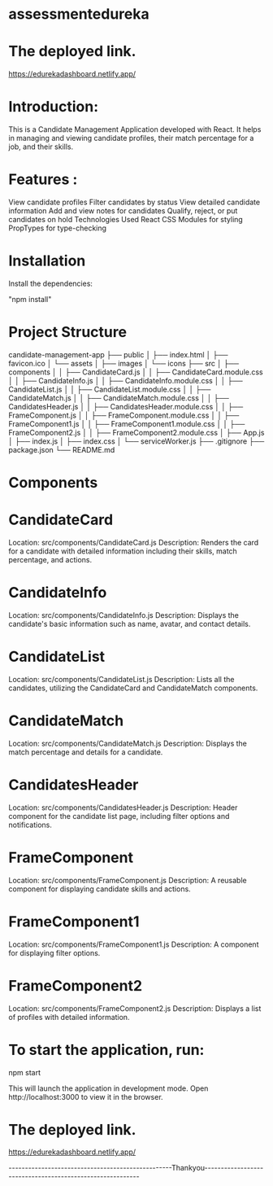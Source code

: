 
  # assessmentedureka


# The deployed link.

https://edurekadashboard.netlify.app/


# Introduction:

This is a Candidate Management Application developed with React. It helps in managing and viewing candidate profiles, their match percentage for a job, and their skills.

# Features :

View candidate profiles
Filter candidates by status
View detailed candidate information
Add and view notes for candidates
Qualify, reject, or put candidates on hold
Technologies Used
React
CSS Modules for styling
PropTypes for type-checking

# Installation

Install the dependencies:

"npm install"


# Project Structure

candidate-management-app
├── public
│   ├── index.html
│   ├── favicon.ico
│   └── assets
│       ├── images
│       └── icons
├── src
│   ├── components
│   │   ├── CandidateCard.js
│   │   ├── CandidateCard.module.css
│   │   ├── CandidateInfo.js
│   │   ├── CandidateInfo.module.css
│   │   ├── CandidateList.js
│   │   ├── CandidateList.module.css
│   │   ├── CandidateMatch.js
│   │   ├── CandidateMatch.module.css
│   │   ├── CandidatesHeader.js
│   │   ├── CandidatesHeader.module.css
│   │   ├── FrameComponent.js
│   │   ├── FrameComponent.module.css
│   │   ├── FrameComponent1.js
│   │   ├── FrameComponent1.module.css
│   │   ├── FrameComponent2.js
│   │   ├── FrameComponent2.module.css
│   ├── App.js
│   ├── index.js
│   ├── index.css
│   └── serviceWorker.js
├── .gitignore
├── package.json
└── README.md



# Components

# CandidateCard
Location: src/components/CandidateCard.js
Description: Renders the card for a candidate with detailed information including their skills, match percentage, and actions.

# CandidateInfo
Location: src/components/CandidateInfo.js
Description: Displays the candidate's basic information such as name, avatar, and contact details.

# CandidateList
Location: src/components/CandidateList.js
Description: Lists all the candidates, utilizing the CandidateCard and CandidateMatch components.

# CandidateMatch
Location: src/components/CandidateMatch.js
Description: Displays the match percentage and details for a candidate.

# CandidatesHeader
Location: src/components/CandidatesHeader.js
Description: Header component for the candidate list page, including filter options and notifications.

# FrameComponent
Location: src/components/FrameComponent.js
Description: A reusable component for displaying candidate skills and actions.

# FrameComponent1
Location: src/components/FrameComponent1.js
Description: A component for displaying filter options.

# FrameComponent2
Location: src/components/FrameComponent2.js
Description: Displays a list of profiles with detailed information.

# To start the application, run:

npm start

This will launch the application in development mode. Open http://localhost:3000 to view it in the browser.

# The deployed link.

https://edurekadashboard.netlify.app/


--------------------------------------------------Thankyou----------------------------------------------------------